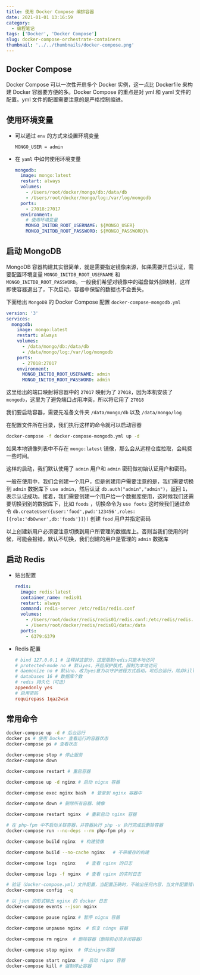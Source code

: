 ```yaml
---
title: 使用 Docker Compose 编排容器
date: 2021-01-01 13:16:59
category:
  - 编程笔记
tags: ['Docker', 'Docker Compose']
slug: docker-compose-orchestrate-containers
thumbnail: '../../thumbnails/docker-compose.png'
---
```


## Docker Compose

Docker Compose 可以一次性开启多个 Docker 实例，这一点比 Dockerfile 来构建 Docker 容器要方便的多。Docker Compose 的重点是对 yml 和 yaml 文件的配置。yml 文件的配置需要注意的是严格控制缩进。

## 使用环境变量

- 可以通过 `env` 的方式来设置环境变量

  ```env:title=.env
  MONGO_USER = admin
  ```

- 在 `yaml` 中如何使用环境变量

  ```yaml
  mongodb:
    image: mongo:latest
    restart: always
    volumes:
      - /Users/root/docker/mongo/db:/data/db
      - /Users/root/docker/mongo/log:/var/log/mongodb
    ports:
      - 27018:27017
    environment:
      # 使用环境变量
      MONGO_INITDB_ROOT_USERNAME: ${MONGO_USER}
      MONGO_INITDB_ROOT_PASSWORD: ${MONGO_PASSWORD}%
  ```

## 启动 MongoDB

MongoDB 容器构建其实很简单，就是需要指定镜像来源，如果需要开启认证，需要配置环境变量 `MONGO_INITDB_ROOT_USERNAME` 和 `MONGO_INITDB_ROOT_PASSWORD`。一般我们希望对镜像中的磁盘做外部映射，这样即使容器退出了，下次启动，容器中保留的数据也不会丢失。

下面给出 `MongoDB` 的 Docker Compose 配置 `docker-compose-mongodb.yml`

```yaml
version: '3'
services:
  mongodb:
    image: mongo:latest
    restart: always
    volumes:
      - /data/mongo/db:/data/db
      - /data/mongo/log:/var/log/mongodb
    ports:
      - 27018:27017
    environment:
      MONGO_INITDB_ROOT_USERNAME: admin
      MONGO_INITDB_ROOT_PASSWORD: admin
```

这里给出的端口映射将容器中的 `27017` 映射为了 `27018`，因为本机安装了 `mongodb`，这里为了避免端口占用冲突，所以将它用了 `27018`

我们要启动容器，需要先准备文件夹 `/data/mongo/db` 以及 `/data/mongo/log`

在配置文件所在目录，我们执行这样的命令就可以启动容器

```bash
docker-compose -f docker-compose-mongodb.yml up -d
```

如果本地镜像列表中不存在 `mongo:latest` 镜像，那么会从远程仓库拉取，会耗费一些时间。

这样的启动，我们默认使用了 `admin` 用户和 `admin` 密码做初始认证用户和密码。

一般在使用中，我们会创建一个用户，但是创建用户需要注意的是，我们需要切换到 `admin` 数据库下 `use admin`，然后认证 `db.auth("admin","admin")`，返回 `1`，表示认证成功。接着，我们需要创建一个用户给一个数据库使用，这时候我们还需要切换到别的数据库下，比如 `foods` ，切换命令为 `use foots`
这时候我们通过命令 `db.createUser({user:'food',pwd:'123456',roles:[{role:'dbOwner',db:'foods'}]})` 创建 `food` 用户并指定密码

以上创建新用户必须要注意切换到用户所管理的数据库上。否则当我们使用的时候，可能会报错，默认不切换，我们创建的用户是管理的 `admin` 数据库

## 启动 Redis

- 贴出配置

  ```yaml
  redis:
    image: redis:latest
    container_name: redis01
    restart: always
    command: redis-server /etc/redis/redis.conf
    volumes:
      - /Users/root/docker/redis/redis01/redis.conf:/etc/redis/redis.conf
      - /Users/root/docker/redis/redis01/data:/data
    ports:
      - 6379:6379
  ```

- Redis 配置

  ```conf:title=redis.conf
  # bind 127.0.0.1 # 注释掉这部分，这是限制redis只能本地访问
  # protected-mode no # 默认yes，开启保护模式，限制为本地访问
  # daemonize no # 默认no，改为yes意为以守护进程方式启动，可后台运行，除非kill进程，改为yes会使配置文件方式启动redis失败
  # databases 16 # 数据库个数
  # redis 持久化（可选）
  appendonly yes
  # 启用密码
  requirepass 1qaz2wsx
  ```

## 常用命令

```bash
docker-compose up -d # 后台运行
docker ps # 使用 Docker 查看运行的容器状态
docker-compose ps # 查看状态

docker-compose stop # 停止服务
docker-compose down

docker-compose restart # 重启容器

docker-compose up -d nginx # 启动 nignx 容器

docker-compose exec nginx bash  # 登录到 nginx 容器中

docker-compose down # 删除所有容器、镜像

docker-compose restart nginx  # 重新启动 nginx 容器

# 在 php-fpm 中不启动关联容器，并容器执行 php -v 执行完成后删除容器
docker-compose run --no-deps --rm php-fpm php -v

docker-compose build nginx  # 构建镜像

docker-compose build --no-cache nginx   # 不带缓存的构建

docker-compose logs  nginx    # 查看 nginx 的日志

docker-compose logs -f nginx  # 查看 nginx 的实时日志

# 验证（docker-compose.yml）文件配置，当配置正确时，不输出任何内容，当文件配置错误，输出错误信息
docker-compose config  -q

# 以 json 的形式输出 nginx 的 docker 日志
docker-compose events --json nginx

docker-compose pause nginx # 暂停 nignx 容器

docker-compose unpause nginx  # 恢复 ningx 容器

docker-compose rm nginx  # 删除容器（删除前必须关闭容器）

docker-compose stop nginx  # 停止nignx容器

docker-compose start nginx  #  启动 nignx 容器
docker-compose kill # 强制停止容器
```
